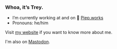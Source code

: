 ### Whoa, it’s Trey.

- I’m currently working at and on 🏡 [Piep.works](http://piep.works)
- Pronouns: he/him

Visit [my website](https://treypiepmeier.com) if you want to know more about me.

I'm also on <a rel="me" href="https://indieweb.social/@trey">Mastodon</a>.
